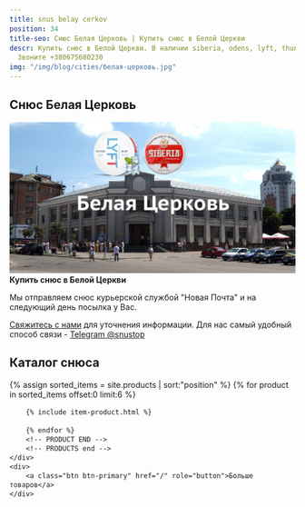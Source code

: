 ```yaml
---
title: snus belay cerkov
position: 34
title-seo: Снюс Белая Церковь | Купить снюс в Белой Церкви
descr: Купить снюс в Белой Церкви. В наличии siberia, odens, lyft, thunder, general и другие.
  Звоните +380675680230
img: "/img/blog/cities/белая-церковь.jpg"
---
```


<section class="mb-4">
	<h1>Снюс Белая Церковь</h1>
	<div class="row">
		<div class="col-md-7">
			<img class="img-fluid" src="/img/blog/cities/белая-церковь.jpg" alt="Снюс Белая Церковь">
		</div>
		<div class="col-md-5">
			<strong>Купить снюс в Белой Церкви</strong>
			<p>Мы отправляем снюс курьерской службой "Новая Почта" и на следующий день посылка у Вас.</p>
			<p><a href="#contactModal" data-toggle="modal" data-target="#contactModal">Свяжитесь с нами</a> для уточнения информации. Для нас самый удобный способ связи - <a href="//t.me/snustop" target="_blank" title="Telegram"><i class="icon-telegram"></i>Telegram @snustop</a></p>
		</div>
	</div>
</section>

<section class="mb-4">
	<h2>Каталог снюса</h2>
	<div class="row">
		<!-- PRODUCTS start -->
		<!-- PRODUCT START -->
		{% assign sorted_items = site.products | sort:"position" %}
		{% for product in sorted_items offset:0 limit:6 %}
		
		{% include item-product.html %}

		{% endfor %}
		<!-- PRODUCT END -->
		<!-- PRODUCTS end -->
	</div>
	<div>
		<a class="btn btn-primary" href="/" role="button">Больше товаров</a>
	</div>
</section>

